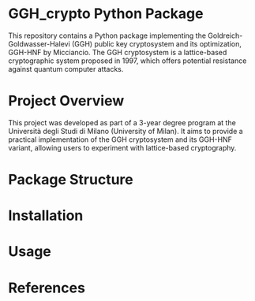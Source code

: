 # GGH_crypto Python Package
This repository contains a Python package implementing the Goldreich-Goldwasser-Halevi (GGH) public key cryptosystem and its optimization, GGH-HNF by Micciancio. The GGH cryptosystem is a lattice-based cryptographic system proposed in 1997, which offers potential resistance against quantum computer attacks.

# Project Overview
This project was developed as part of a 3-year degree program at the Università degli Studi di Milano (University of Milan). It aims to provide a practical implementation of the GGH cryptosystem and its GGH-HNF variant, allowing users to experiment with lattice-based cryptography.

# Package Structure

# Installation

# Usage

# References
